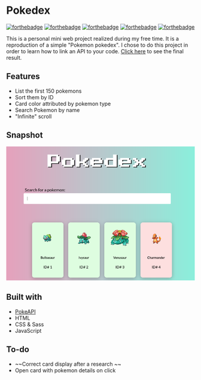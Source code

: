 # Pokedex

[![forthebadge](https://forthebadge.com/images/badges/built-with-love.svg)](https://forthebadge.com)
[![forthebadge](https://forthebadge.com/images/badges/uses-js.svg)](https://forthebadge.com)
[![forthebadge](https://forthebadge.com/images/badges/uses-css.svg)](https://forthebadge.com)
[![forthebadge](https://forthebadge.com/images/badges/uses-html.svg)](https://forthebadge.com)
[![forthebadge](https://forthebadge.com/images/badges/contains-technical-debt.svg)](https://forthebadge.com)

This is a personal mini web project realized during my free time. It is a reproduction of a simple "Pokemon pokedex". I chose to do this project in order to learn how to link an API to your code.
[Click here](https://anja-dhnd.github.io/pokedex/) to see the final result.

## Features

- List the first 150 pokemons
- Sort them by ID
- Card color attributed by pokemon type
- Search Pokemon by name
- "Infinite" scroll

## Snapshot

![snapshot](https://raw.githubusercontent.com/Anja-dhnd/pokedex/main/assets/img/snapshot.png)

## Built with

- [PokeAPI](https://pokeapi.co/)
- HTML
- CSS & Sass
- JavaScript

## To-do

- ~~Correct card display after a research ~~
- Open card with pokemon details on click
